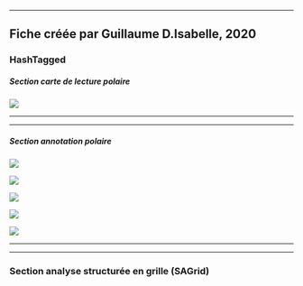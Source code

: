 
----
Fiche créée par Guillaume D.Isabelle, 2020 
---- 

### HashTagged 


##### Section carte de lecture polaire
![](308e6cd8-3e68-4e6a-b40d-3b41a7ff1fe5)



----

----

##### Section annotation polaire


![](12SfxzkvNooYpjYdHQE1.png)





![](19zjwEGnSNCN9gmdfJhg.png)





![](1GnJ5e7cytfkLEecER3k.png)





![](1BSmpRUy1Swc7GYJRHyy.png)





![](1gudcUNcRDnDN84JmpqQ.png)






----

----



### Section analyse structurée en grille (SAGrid)


